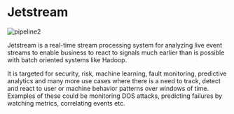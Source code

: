 Jetstream
=========

![pipeline2](./raw/master/documents/images/jetstream.png)

Jetstream is a real-time stream processing system for analyzing live event streams to enable business to react to signals much earlier than is possible with batch oriented systems like Hadoop. 

It is targeted for security, risk, machine learning, fault monitoring, predictive analytics and many more use cases where there is a need to track, detect and react to user or machine behavior patterns over windows of time. Examples of these could be monitoring DOS attacks, predicting failures by watching metrics, correlating events etc.

